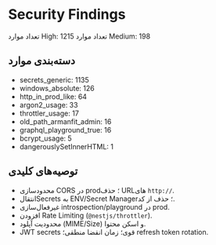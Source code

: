 # Security Findings

تعداد موارد High: 1215
تعداد موارد Medium: 198

## دسته‌بندی موارد
- secrets_generic: 1135
- windows_absolute: 126
- http_in_prod_like: 64
- argon2_usage: 33
- throttler_usage: 17
- old_path_armanfit_admin: 16
- graphql_playground_true: 16
- bcrypt_usage: 5
- dangerouslySetInnerHTML: 1

## توصیه‌های کلیدی
- محدودسازی CORS در prod؛ حذف URLهای `http://`.
- انتقالSecrets به ENV/Secret Manager؛ حذف از کد.
- غیرفعال‌سازی introspection/playground در prod.
- افزودن Rate Limiting (`@nestjs/throttler`).
- محدودیت آپلود (MIME/Size) و اسکن محتوا.
- JWT secrets قوی؛ زمان انقضا منطقی؛ refresh token rotation.
